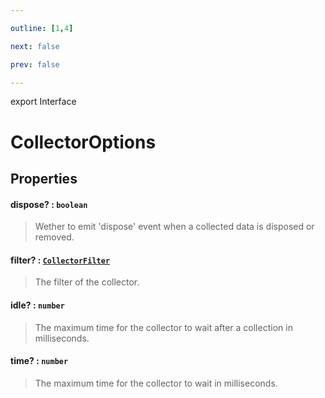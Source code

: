 ```yaml
---

outline: [1,4]

next: false

prev: false

---
```


export Interface
# CollectorOptions

## Properties

#### dispose? : `boolean`
 > Wether to emit 'dispose' event when a collected data is disposed or removed.

#### filter? : [`CollectorFilter`](../type-aliases/CollectorFilter.md)
 > The filter of the collector.

#### idle? : `number`
 > The maximum time for the collector to wait after a collection in milliseconds.

#### time? : `number`
 > The maximum time for the collector to wait in milliseconds.
